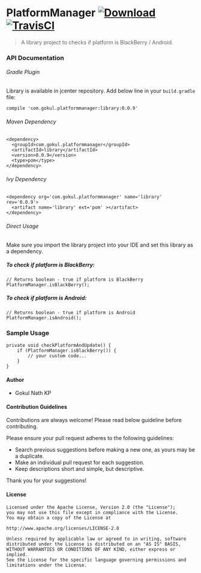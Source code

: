 # PlatformManager [ ![Download](https://api.bintray.com/packages/gokulnathaws/gokulnath/com.gokul.platformmanager/images/download.svg) ](https://bintray.com/gokulnathaws/gokulnath/com.gokul.platformmanager/_latestVersion) [ ![TravisCI](https://travis-ci.org/gokulnathperiasamy/PlatformManager.svg?branch=master) ](https://travis-ci.org/gokulnathperiasamy/PlatformManager)

> A library project to checks if platform is BlackBerry / Android.

### API Documentation

###### Gradle Plugin

Library is available in jcenter repository. Add below line in your ```build.gradle``` file:

```
compile 'com.gokul.platformmanager:library:0.0.9'
```

###### Maven Dependency

```
<dependency>
  <groupId>com.gokul.platformmanager</groupId>
  <artifactId>library</artifactId>
  <version>0.0.9</version>
  <type>pom</type>
</dependency>
```

###### Ivy Dependency

```
<dependency org='com.gokul.platformmanager' name='library' rev='0.0.9'>
  <artifact name='library' ext='pom' ></artifact>
</dependency>
```

###### Direct Usage

Make sure you import the library project into your IDE and set this library as a dependency.

##### To check if platform is BlackBerry:

```
// Returns boolean - true if platform is BlackBerry
PlatformManager.isBlackBerry();
```


##### To check if platform is Android:

```
// Returns boolean - true if platform is Android
PlatformManager.isAndroid();
```


### Sample Usage

```
private void checkPlatformAndUpdate() {
    if (PlatformManager.isBlackBerry()) {
        // your custom code...
    }
}
```

#### Author

- Gokul Nath KP

#### Contribution Guidelines

Contributions are always welcome! Please read below guideline before contributing.

Please ensure your pull request adheres to the following guidelines:

- Search previous suggestions before making a new one, as yours may be a duplicate.
- Make an individual pull request for each suggestion.
- Keep descriptions short and simple, but descriptive.

Thank you for your suggestions!

#### License

```
Licensed under the Apache License, Version 2.0 (the "License");
you may not use this file except in compliance with the License.
You may obtain a copy of the License at

http://www.apache.org/licenses/LICENSE-2.0

Unless required by applicable law or agreed to in writing, software
distributed under the License is distributed on an "AS IS" BASIS,
WITHOUT WARRANTIES OR CONDITIONS OF ANY KIND, either express or implied.
See the License for the specific language governing permissions and
limitations under the License.
```

